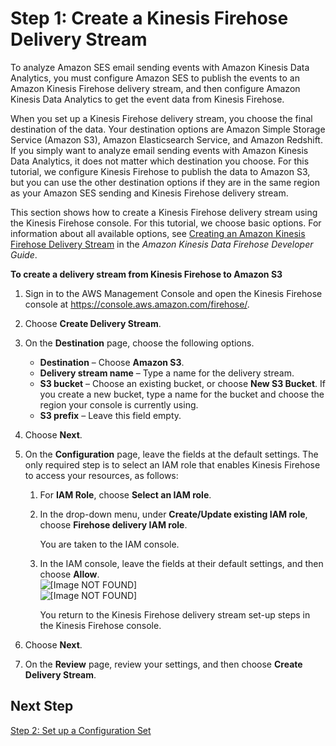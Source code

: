 # Step 1: Create a Kinesis Firehose Delivery Stream<a name="event-publishing-kinesis-analytics-firehose-stream"></a>

To analyze Amazon SES email sending events with Amazon Kinesis Data Analytics, you must configure Amazon SES to publish the events to an Amazon Kinesis Firehose delivery stream, and then configure Amazon Kinesis Data Analytics to get the event data from Kinesis Firehose\.

When you set up a Kinesis Firehose delivery stream, you choose the final destination of the data\. Your destination options are Amazon Simple Storage Service \(Amazon S3\), Amazon Elasticsearch Service, and Amazon Redshift\. If you simply want to analyze email sending events with Amazon Kinesis Data Analytics, it does not matter which destination you choose\. For this tutorial, we configure Kinesis Firehose to publish the data to Amazon S3, but you can use the other destination options if they are in the same region as your Amazon SES sending and Kinesis Firehose delivery stream\.

 This section shows how to create a Kinesis Firehose delivery stream using the Kinesis Firehose console\. For this tutorial, we choose basic options\. For information about all available options, see [Creating an Amazon Kinesis Firehose Delivery Stream](http://docs.aws.amazon.com/firehose/latest/dev/basic-create.html) in the *Amazon Kinesis Data Firehose Developer Guide*\.

**To create a delivery stream from Kinesis Firehose to Amazon S3**

1. Sign in to the AWS Management Console and open the Kinesis Firehose console at [https://console\.aws\.amazon\.com/firehose/](https://console.aws.amazon.com/firehose/)\.

1. Choose **Create Delivery Stream**\.

1. On the **Destination** page, choose the following options\.
   + **Destination** – Choose **Amazon S3**\.
   + **Delivery stream name** – Type a name for the delivery stream\.
   + **S3 bucket** – Choose an existing bucket, or choose **New S3 Bucket**\. If you create a new bucket, type a name for the bucket and choose the region your console is currently using\.
   + **S3 prefix** – Leave this field empty\.

1. Choose **Next**\.

1. On the **Configuration** page, leave the fields at the default settings\. The only required step is to select an IAM role that enables Kinesis Firehose to access your resources, as follows:

   1. For **IAM Role**, choose **Select an IAM role**\.

   1. In the drop\-down menu, under **Create/Update existing IAM role**, choose **Firehose delivery IAM role**\.

      You are taken to the IAM console\.

   1. In the IAM console, leave the fields at their default settings, and then choose **Allow**\.  
![\[Image NOT FOUND\]](http://docs.aws.amazon.com/ses/latest/DeveloperGuide/images/white_space_horizontal.png)  
![\[Image NOT FOUND\]](http://docs.aws.amazon.com/ses/latest/DeveloperGuide/images/event_publishing_tutorial_firehose_iam.png)

      You return to the Kinesis Firehose delivery stream set\-up steps in the Kinesis Firehose console\.

1. Choose **Next**\.

1. On the **Review** page, review your settings, and then choose **Create Delivery Stream**\.

## Next Step<a name="event-publishing-kinesis-analytics-firehose-stream-next-step"></a>

[Step 2: Set up a Configuration Set](event-publishing-kinesis-analytics-configuration-set.md)